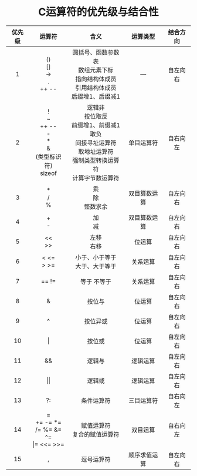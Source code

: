 <h1><center>C运算符的优先级与结合性</center></h1>

|优先级|运算符|含义|运算类型|结合方向|
|:---:|:---:|:---:|:---:|:---:|
|1|()<br>[]<br>-><br>.<br>++ --|圆括号、函数参数表<br>数组元素下标<br>指向结构体成员<br>引用结构体成员<br>后缀增1、后缀减1|—|自左向右|
|2|!<br>~<br>++ --<br>-<br>*<br>&<br>(类型标识符)<br>sizeof|逻辑非<br>按位取反<br>前缀增1、前缀减1<br>取负<br>间接寻址运算符<br>取地址运算符<br>强制类型转换运算符<br>计算字节数运算符|单目运算符|自右向左|
|3|*<br>/<br>%|乘<br>除<br>整数求余|双目算数运算|自左向右|
|4|+<br>-|加<br>减|双目算数运算|自左向右|
|5|<<<br>>>|左移<br>右移|位运算|自左向右|
|6|< <=<br>> >=|小于、小于等于<br>大于、大于等于|关系运算|自左向右|
|7|== !=|等于 不等于|关系运算|自左向右|
|8|&|按位与|位运算|自左向右|
|9|^|按位异或|位运算|自左向右|
|10|\||按位或|位运算|自左向右|
|11|&&|逻辑与|逻辑运算|自左向右|
|12|\|\||逻辑或|逻辑运算|自左向右|
|13|?:|条件运算符|三目运算符|自右向左|
|14|=<br>+= -= *=<br>/= %= &= ^=<br> \|= <<= >>=|赋值运算符<br>复合的赋值运算符|双目运算|自右向左|
|15|,|逗号运算符|顺序求值运算|自左向右|
